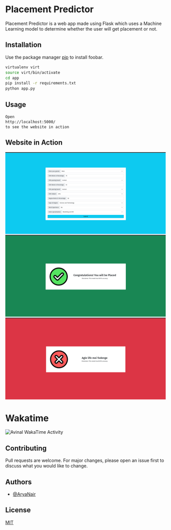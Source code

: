 # Placement Predictor

Placement Predictor is a web app made using Flask which uses a Machine Learning model to determine whether the user will get placement or not. 

## Installation

Use the package manager [pip](https://pip.pypa.io/en/stable/) to install foobar.

```bash
virtualenv virt
source virt/bin/activate
cd app 
pip install -r requirements.txt
python app.py
```

## Usage

```
Open 
http://localhost:5000/ 
to see the website in action
```

## Website in Action
<img src="/screenshots/form.png">
<img src="/screenshots/placed.png">
<img src="/screenshots/notplaced.png">

# Wakatime 
<img
  src="https://github.com/Arya-A-Nair/Arya-A-Nair/blob/main/images/stat.svg"
  alt="Avinal WakaTime Activity"
/>

## Contributing

Pull requests are welcome. For major changes, please open an issue first
to discuss what you would like to change.


## Authors <a name = "authors"></a>

- [@AryaNair](https://github.com/Arya-A-Nair/)

## License

[MIT](https://choosealicense.com/licenses/mit/)

